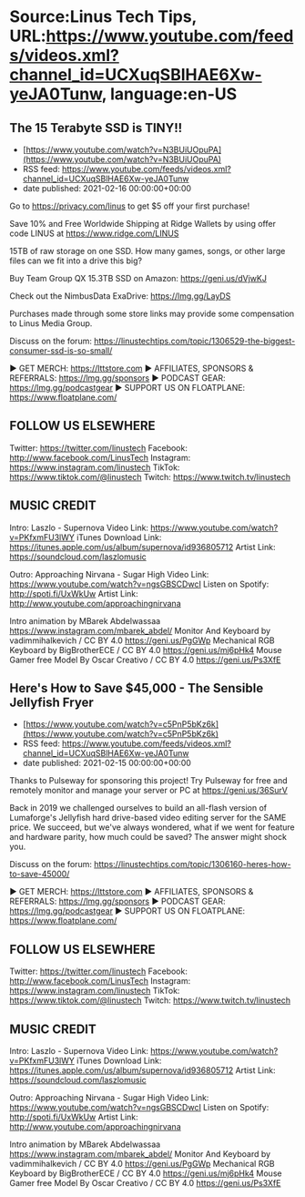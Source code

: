 # Source:Linus Tech Tips, URL:https://www.youtube.com/feeds/videos.xml?channel_id=UCXuqSBlHAE6Xw-yeJA0Tunw, language:en-US

## The 15 Terabyte SSD is TINY!!
 - [https://www.youtube.com/watch?v=N3BUiUOpuPA](https://www.youtube.com/watch?v=N3BUiUOpuPA)
 - RSS feed: https://www.youtube.com/feeds/videos.xml?channel_id=UCXuqSBlHAE6Xw-yeJA0Tunw
 - date published: 2021-02-16 00:00:00+00:00

Go to https://privacy.com/linus ​to get $5 off your first purchase!

Save 10% and Free Worldwide Shipping at Ridge Wallets by using offer code LINUS at https://www.ridge.com/LINUS

15TB of raw storage on one SSD. How many games, songs, or other large files can we fit into a drive this big?


Buy Team Group QX 15.3TB SSD on Amazon: https://geni.us/dVjwKJ

Check out the NimbusData ExaDrive: https://lmg.gg/LayDS

Purchases made through some store links may provide some compensation to Linus Media Group.

Discuss on the forum: https://linustechtips.com/topic/1306529-the-biggest-consumer-ssd-is-so-small/

► GET MERCH: https://lttstore.com
► AFFILIATES, SPONSORS & REFERRALS: https://lmg.gg/sponsors
► PODCAST GEAR: https://lmg.gg/podcastgear
► SUPPORT US ON FLOATPLANE: https://www.floatplane.com/

FOLLOW US ELSEWHERE
---------------------------------------------------  
Twitter: https://twitter.com/linustech
Facebook: http://www.facebook.com/LinusTech
Instagram: https://www.instagram.com/linustech
TikTok: https://www.tiktok.com/@linustech
Twitch: https://www.twitch.tv/linustech

MUSIC CREDIT
---------------------------------------------------
Intro: Laszlo - Supernova
Video Link: https://www.youtube.com/watch?v=PKfxmFU3lWY
iTunes Download Link: https://itunes.apple.com/us/album/supernova/id936805712
Artist Link: https://soundcloud.com/laszlomusic

Outro: Approaching Nirvana - Sugar High
Video Link: https://www.youtube.com/watch?v=ngsGBSCDwcI
Listen on Spotify: http://spoti.fi/UxWkUw
Artist Link: http://www.youtube.com/approachingnirvana

Intro animation by MBarek Abdelwassaa https://www.instagram.com/mbarek_abdel/
Monitor And Keyboard by vadimmihalkevich / CC BY 4.0  https://geni.us/PgGWp
Mechanical RGB Keyboard by BigBrotherECE / CC BY 4.0 https://geni.us/mj6pHk4
Mouse Gamer free Model By Oscar Creativo / CC BY 4.0 https://geni.us/Ps3XfE

## Here's How to Save $45,000 - The Sensible Jellyfish Fryer
 - [https://www.youtube.com/watch?v=c5PnP5bKz6k](https://www.youtube.com/watch?v=c5PnP5bKz6k)
 - RSS feed: https://www.youtube.com/feeds/videos.xml?channel_id=UCXuqSBlHAE6Xw-yeJA0Tunw
 - date published: 2021-02-15 00:00:00+00:00

Thanks to Pulseway for sponsoring this project! Try Pulseway for free and remotely monitor and manage your server or PC at https://geni.us/36SurV

Back in 2019 we challenged ourselves to build an all-flash version of Lumaforge's Jellyfish hard drive-based video editing server for the SAME price. We succeed, but we've always wondered, what if we went for feature and hardware parity, how much could be saved? The answer might shock you.
 
Discuss on the forum: https://linustechtips.com/topic/1306160-heres-how-to-save-45000/

► GET MERCH: https://lttstore.com
► AFFILIATES, SPONSORS & REFERRALS: https://lmg.gg/sponsors
► PODCAST GEAR: https://lmg.gg/podcastgear
► SUPPORT US ON FLOATPLANE: https://www.floatplane.com/

FOLLOW US ELSEWHERE
---------------------------------------------------  
Twitter: https://twitter.com/linustech
Facebook: http://www.facebook.com/LinusTech
Instagram: https://www.instagram.com/linustech
TikTok: https://www.tiktok.com/@linustech
Twitch: https://www.twitch.tv/linustech

MUSIC CREDIT
---------------------------------------------------
Intro: Laszlo - Supernova
Video Link: https://www.youtube.com/watch?v=PKfxmFU3lWY
iTunes Download Link: https://itunes.apple.com/us/album/supernova/id936805712
Artist Link: https://soundcloud.com/laszlomusic

Outro: Approaching Nirvana - Sugar High
Video Link: https://www.youtube.com/watch?v=ngsGBSCDwcI
Listen on Spotify: http://spoti.fi/UxWkUw
Artist Link: http://www.youtube.com/approachingnirvana

Intro animation by MBarek Abdelwassaa https://www.instagram.com/mbarek_abdel/
Monitor And Keyboard by vadimmihalkevich / CC BY 4.0  https://geni.us/PgGWp
Mechanical RGB Keyboard by BigBrotherECE / CC BY 4.0 https://geni.us/mj6pHk4
Mouse Gamer free Model By Oscar Creativo / CC BY 4.0 https://geni.us/Ps3XfE


